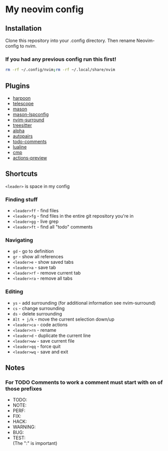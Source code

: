 # My neovim config
## Installation
Clone this repository into your .config directory.
Then rename Neovim-config to nvim.
### If you had any previous config run this first!
```Bash
rm -rf ~/.config/nvim;rm -rf ~/.local/share/nvim
```
## Plugins
- [harpoon](https://github.com/ThePrimeagen/harpoon/tree/harpoon2)
- [telescope](https://github.com/nvim-telescope/telescope.nvim)
- [mason](https://github.com/williamboman/mason.nvim)
- [mason-lspconfig](https://github.com/williamboman/mason-lspconfig.nvim)
- [nvim-surround](https://github.com/kylechui/nvim-surround)
- [treesitter](https://github.com/nvim-treesitter/nvim-treesitter)
- [alpha](https://github.com/goolord/alpha-nvim)
- [autopairs](https://github.com/windwp/nvim-autopairs)
- [todo-comments](https://github.com/folke/todo-comments.nvim)
- [lualine](https://github.com/nvim-lualine/lualine.nvim)
- [cmp](https://github.com/hrsh7th/nvim-cmp)
- [actions-preview](https://github.com/aznhe21/actions-preview.nvim)
## Shortcuts
`<leader>` is space in my config
### Finding stuff
- `<leader>ff` - find files
- `<leader>fg` - find files in the entire git repository you're in
- `<leader>gg` - live grep
- `<leader>ft` - find all "todo" comments
### Navigating 
- `gd` - go to definition
- `gr` - show all references
- `<leader>e` - show saved tabs
- `<leader>a` - save tab
- `<leader>rf` - remove current tab
- `<leader>ra` - remove all tabs
### Editing
- `ys` - add surrounding (for additional information see nvim-surround)
- `cs` - change surrounding
- `ds` - delete surrounding
- `Alt + j/k` - move the current selection down/up
- `<leader>ca` - code actions
- `<leader>rn` - rename
- `<leader>d` - duplicate the current line
- `<leader>ww` - save current file
- `<leader>qq` - force quit
- `<leader>wq` - save and exit
## Notes
### For TODO Comments to work a comment must start with on of those prefixes
- TODO:
- NOTE:
- PERF:
- FIX:
- HACK:
- WARNING:
- BUG:
- TEST:\
(The ":" is important)


